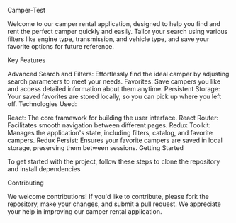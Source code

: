 Camper-Test

Welcome to our camper rental application, designed to help you find and rent the
perfect camper quickly and easily. Tailor your search using various filters like
engine type, transmission, and vehicle type, and save your favorite options for
future reference.

Key Features

Advanced Search and Filters: Effortlessly find the ideal camper by adjusting
search parameters to meet your needs. Favorites: Save campers you like and
access detailed information about them anytime. Persistent Storage: Your saved
favorites are stored locally, so you can pick up where you left off.
Technologies Used:

React: The core framework for building the user interface. React Router:
Facilitates smooth navigation between different pages. Redux Toolkit: Manages
the application's state, including filters, catalog, and favorite campers. Redux
Persist: Ensures your favorite campers are saved in local storage, preserving
them between sessions. Getting Started

To get started with the project, follow these steps to clone the repository and
install dependencies

Contributing

We welcome contributions! If you'd like to contribute, please fork the
repository, make your changes, and submit a pull request. We appreciate your
help in improving our camper rental application.
